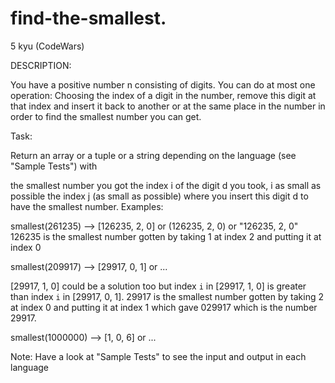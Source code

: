 # find-the-smallest.
5 kyu (CodeWars)

DESCRIPTION:

You have a positive number n consisting of digits. You can do at most one operation: Choosing the index of a digit in the number, remove this digit at that index and insert it back to another or at the same place in the number in order to find the smallest number you can get.

Task:

Return an array or a tuple or a string depending on the language (see "Sample Tests") with

the smallest number you got
the index i of the digit d you took, i as small as possible
the index j (as small as possible) where you insert this digit d to have the smallest number.
Examples:

smallest(261235) --> [126235, 2, 0] or (126235, 2, 0) or "126235, 2, 0"
126235 is the smallest number gotten by taking 1 at index 2 and putting it at index 0

smallest(209917) --> [29917, 0, 1] or ...

[29917, 1, 0] could be a solution too but index `i` in [29917, 1, 0] is greater than 
index `i` in [29917, 0, 1].
29917 is the smallest number gotten by taking 2 at index 0 and putting it at index 1 which gave 029917 which is the number 29917.

smallest(1000000) --> [1, 0, 6] or ...


Note:
Have a look at "Sample Tests" to see the input and output in each language
